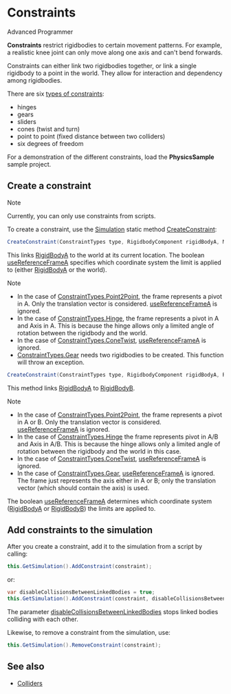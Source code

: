 # Constraints

<div class="doc-incomplete"/>

<span class="label label-doc-level">Advanced</span>
<span class="label label-doc-audience">Programmer</span>

**Constraints** restrict rigidbodies to certain movement patterns. For example, a realistic knee joint can only move along one axis and can't bend forwards.

Constraints can either link two rigidbodies together, or link a single rigidbody to a point in the world. They allow for interaction and dependency among rigidbodies. 

There are six [types of constraints](xref:SiliconStudio.Xenko.Physics.ConstraintTypes):

* hinges
* gears
* sliders
* cones (twist and turn)
* point to point (fixed distance between two colliders)
* six degrees of freedom

For a demonstration of the different constraints, load the **PhysicsSample** sample project.

## Create a constraint

> [!Note]
> Currently, you can only use constraints from scripts.

To create a constraint, use the [Simulation](xref:SiliconStudio.Xenko.Physics.Simulation) static method [CreateConstraint](xref:SiliconStudio.Xenko.Physics.Simulation.CreateConstraint\(SiliconStudio.Xenko.Physics.ConstraintTypes,SiliconStudio.Xenko.Physics.RigidbodyComponent,SiliconStudio.Core.Mathematics.Matrix,System.Boolean\)):

```cs
CreateConstraint(ConstraintTypes type, RigidbodyComponent rigidBodyA, Matrix frameA, bool useReferenceFrameA);
```

This links [RigidBodyA](xref:SiliconStudio.Xenko.Physics.Constraint.RigidBodyA) to the world at its current location.
The boolean [useReferenceFrameA](xref:SiliconStudio.Xenko.Physics.Simulation.CreateConstraint\(SiliconStudio.Xenko.Physics.ConstraintTypes,SiliconStudio.Xenko.Physics.RigidbodyComponent,SiliconStudio.Core.Mathematics.Matrix,System.Boolean\)) specifies which coordinate system the limit is applied to (either [RigidBodyA](xref:SiliconStudio.Xenko.Physics.Constraint.RigidBodyA) or the world).

> [!Note]
> * In the case of [ConstraintTypes.Point2Point](xref:SiliconStudio.Xenko.Physics.ConstraintTypes), the frame represents a pivot in A. Only the translation vector is considered. [useReferenceFrameA](xref:SiliconStudio.Xenko.Physics.Simulation.CreateConstraint\(SiliconStudio.Xenko.Physics.ConstraintTypes,SiliconStudio.Xenko.Physics.RigidbodyComponent,SiliconStudio.Core.Mathematics.Matrix,System.Boolean\)) is ignored.
> * In the case of [ConstraintTypes.Hinge](xref:SiliconStudio.Xenko.Physics.ConstraintTypes), the frame represents a pivot in A and Axis in A. This is because the hinge allows only a limited angle of rotation between the rigidbody and the world.
> * In the case of [ConstraintTypes.ConeTwist](xref:SiliconStudio.Xenko.Physics.ConstraintTypes), [useReferenceFrameA](xref:SiliconStudio.Xenko.Physics.Simulation.CreateConstraint\(SiliconStudio.Xenko.Physics.ConstraintTypes,SiliconStudio.Xenko.Physics.RigidbodyComponent,SiliconStudio.Core.Mathematics.Matrix,System.Boolean\)) is ignored.
> * [ConstraintTypes.Gear](xref:SiliconStudio.Xenko.Physics.ConstraintTypes) needs two rigidbodies to be created. This function will throw an exception.

```cs
CreateConstraint(ConstraintTypes type, RigidbodyComponent rigidBodyA, RigidbodyComponent rigidBodyB, Matrix frameA, Matrix frameB, bool useReferenceFrameA)
```

This method links [RigidBodyA](xref:SiliconStudio.Xenko.Physics.Constraint.RigidBodyA) to  [RigidBodyB](xref:SiliconStudio.Xenko.Physics.Constraint.RigidBodyB).

> [!Note]
> * In the case of [ConstraintTypes.Point2Point](xref:SiliconStudio.Xenko.Physics.ConstraintTypes), the frame represents a pivot in A or B. Only the translation vector is considered. [useReferenceFrameA](xref:SiliconStudio.Xenko.Physics.Simulation.CreateConstraint\(SiliconStudio.Xenko.Physics.ConstraintTypes,SiliconStudio.Xenko.Physics.RigidbodyComponent,SiliconStudio.Core.Mathematics.Matrix,System.Boolean\)) is ignored.
> * In the case of [ConstraintTypes.Hinge](xref:SiliconStudio.Xenko.Physics.ConstraintTypes) the frame represents pivot in A/B and Axis in A/B. This is because the hinge allows only a limited angle of rotation between the rigidbody and the world in this case.
> * In the case of [ConstraintTypes.ConeTwist](xref:SiliconStudio.Xenko.Physics.ConstraintTypes), [useReferenceFrameA](xref:SiliconStudio.Xenko.Physics.Simulation.CreateConstraint\(SiliconStudio.Xenko.Physics.ConstraintTypes,SiliconStudio.Xenko.Physics.RigidbodyComponent,SiliconStudio.Core.Mathematics.Matrix,System.Boolean\)) is ignored.
> * In the case of [ConstraintTypes.Gear](xref:SiliconStudio.Xenko.Physics.ConstraintTypes), [useReferenceFrameA](xref:SiliconStudio.Xenko.Physics.Simulation.CreateConstraint\(SiliconStudio.Xenko.Physics.ConstraintTypes,SiliconStudio.Xenko.Physics.RigidbodyComponent,SiliconStudio.Core.Mathematics.Matrix,System.Boolean\)) is ignored. The frame just represents the axis either in A or B; only the translation vector (which should contain the axis) is used.

The boolean [useReferenceFrameA](xref:SiliconStudio.Xenko.Physics.Simulation.CreateConstraint\(SiliconStudio.Xenko.Physics.ConstraintTypes,SiliconStudio.Xenko.Physics.RigidbodyComponent,SiliconStudio.Core.Mathematics.Matrix,System.Boolean\)) determines which coordinate system ([RigidBodyA](xref:SiliconStudio.Xenko.Physics.Constraint.RigidBodyA) or [RigidBodyB](xref:SiliconStudio.Xenko.Physics.Constraint.RigidBodyB)) the limits are applied to.

## Add constraints to the simulation

After you create a constraint, add it to the simulation from a script by calling:

```cs
this.GetSimulation().AddConstraint(constraint);
```

or:

```cs
var disableCollisionsBetweenLinkedBodies = true;
this.GetSimulation().AddConstraint(constraint, disableCollisionsBetweenLinkedBodies);
```

The parameter [disableCollisionsBetweenLinkedBodies](xref:SiliconStudio.Xenko.Physics.Simulation.AddConstraint\(SiliconStudio.Xenko.Physics.Constraint,System.Boolean\))
 stops linked bodies colliding with each other.

Likewise, to remove a constraint from the simulation, use:

```cs
this.GetSimulation().RemoveConstraint(constraint);
```

## See also

* [Colliders](colliders.md)